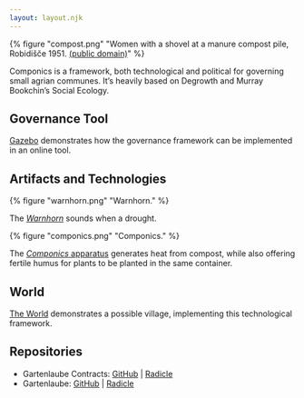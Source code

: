 ```yaml
---
layout: layout.njk
---
```


{% figure "compost.png" "Women with a shovel at a manure compost pile, Robidišče 1951. <a href='https://commons.wikimedia.org/wiki/File:%22Gnoj_basajo_v_ko%C5%A1_na_mu%C5%A1u%22,_Robidi%C5%A1%C4%8De_1951.jpg'>(public domain)</a>" %}

Componics is a framework, both technological and political for governing small agrian communes. It’s heavily based on Degrowth and Murray Bookchin’s Social Ecology.

## Governance Tool

[Gazebo](https://gazebo.compost.energy) demonstrates how the governance framework can be implemented in an online tool.

## Artifacts and Technologies

{% figure "warnhorn.png" "Warnhorn." %}

The [_Warnhorn_](https://www.dropbox.com/s/djdju0uh6bnfcqx/warnhorn.stl?dl=1) sounds when a drought.

{% figure "componics.png" "Componics." %}

The [_Componics_ apparatus](https://www.dropbox.com/s/tvx5c78c74ovr8e/componics.stl?dl=1) generates heat from compost, while also offering fertile humus for plants to be planted in the same container.

## World

[The World](https://world.compost.energy) demonstrates a possible village, implementing this technological framework.

## Repositories

* Gartenlaube Contracts: [GitHub](https://github.com/kenokenobingo/gartenlaube-contracts/) \| [Radicle](rad:git:hnrkx34ytbmju44hfq6atrdszssry7gjogiko)
* Gartenlaube: [GitHub](https://github.com/kenokenobingo/gartenlaube) \| [Radicle](rad:git:hnrkxh6eq99j48qjm49hucd5fhp9wxqrcbeso)